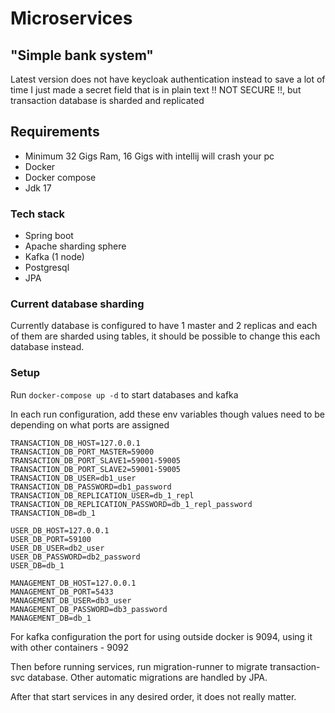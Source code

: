 # Microservices

## "Simple bank system"

Latest version does not have keycloak authentication
instead to save a lot of time I just made a secret field that is in plain text
!! NOT SECURE !!, but transaction database is sharded and replicated

## Requirements

 - Minimum 32 Gigs Ram, 16 Gigs with intellij will crash your pc
 - Docker
 - Docker compose
 - Jdk 17

### Tech stack

- Spring boot
- Apache sharding sphere
- Kafka (1 node)
- Postgresql
- JPA

### Current database sharding

Currently database is configured to have 1 master and 2 replicas and
each of them are sharded using tables, it should be possible to change this
each database instead.

### Setup

Run ```docker-compose up -d``` to start databases and kafka

In each run configuration, add these env variables
though values need to be depending on what ports are assigned
```dotenv
TRANSACTION_DB_HOST=127.0.0.1
TRANSACTION_DB_PORT_MASTER=59000
TRANSACTION_DB_PORT_SLAVE1=59001-59005
TRANSACTION_DB_PORT_SLAVE2=59001-59005
TRANSACTION_DB_USER=db1_user
TRANSACTION_DB_PASSWORD=db1_password
TRANSACTION_DB_REPLICATION_USER=db_1_repl
TRANSACTION_DB_REPLICATION_PASSWORD=db_1_repl_password
TRANSACTION_DB=db_1

USER_DB_HOST=127.0.0.1
USER_DB_PORT=59100
USER_DB_USER=db2_user
USER_DB_PASSWORD=db2_password
USER_DB=db_1

MANAGEMENT_DB_HOST=127.0.0.1
MANAGEMENT_DB_PORT=5433
MANAGEMENT_DB_USER=db3_user
MANAGEMENT_DB_PASSWORD=db3_password
MANAGEMENT_DB=db_1
```
For kafka configuration the port for using outside docker is 9094, using it with other containers - 9092

Then before running services, run migration-runner to migrate transaction-svc database.
Other automatic migrations are handled by JPA. 

After that start services in any desired order, it does not really matter.
